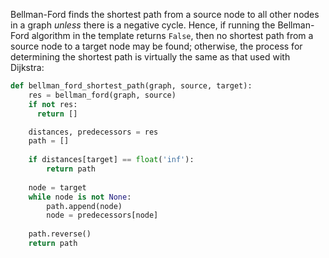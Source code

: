 Bellman-Ford finds the shortest path from a source node to all other nodes in a graph *unless* there is a negative cycle. Hence, if running the Bellman-Ford algorithm in the template returns `False`, then no shortest path from a source node to a target node may be found; otherwise, the process for determining the shortest path is virtually the same as that used with Dijkstra:

```python
def bellman_ford_shortest_path(graph, source, target):
    res = bellman_ford(graph, source)
    if not res:
      return []

    distances, predecessors = res
    path = []
    
    if distances[target] == float('inf'):
        return path
    
    node = target
    while node is not None:
        path.append(node)
        node = predecessors[node]
        
    path.reverse()
    return path
```
